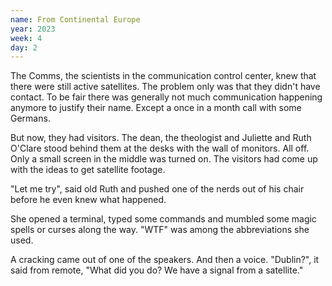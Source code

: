 ```yaml
---
name: From Continental Europe
year: 2023
week: 4
day: 2
---
```


The Comms, the scientists in the communication control center, knew that there
were still active satellites. The problem only was that they didn't have
contact. To be fair there was generally not much communication happening anymore
to justify their name. Except a once in a month call with some Germans.

But now, they had visitors. The dean, the theologist and Juliette and Ruth
O'Clare stood behind them at the desks with the wall of monitors. All off. Only
a small screen in the middle was turned on. The visitors had come up with the
ideas to get satellite footage.

"Let me try", said old Ruth and pushed one of the nerds out of his chair before
he even knew what happened.

She opened a terminal, typed some commands and mumbled some magic spells or
curses along the way. "WTF" was among the abbreviations she used.

A cracking came out of one of the speakers. And then a voice. "Dublin?", it said
from remote, "What did you do? We have a signal from a satellite."
